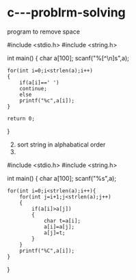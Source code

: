# c---problrm-solving

program to remove space


#include <stdio.h>
#include <string.h>

int main()
{
    char a[100];
    scanf("%[^\n]s",a);
    
    for(int i=0;i<strlen(a);i++)
    {
        if(a[i]==' ')
        continue;
        else
        printf("%c",a[i]);
    }
      
    return 0;
}



2. sort string in alphabatical order
3. 
#include <stdio.h>
#include <string.h>

int main()
{
    char a[100];
    scanf("%s",a);
    
    for(int i=0;i<strlen(a);i++){
        for(int j=i+1;j<strlen(a);j++)
        {
            if(a[i]>a[j])
            {
                char t=a[i];
                a[i]=a[j];
                a[j]=t;
            }
        }
        printf("%C",a[i]);
    }
    
}

